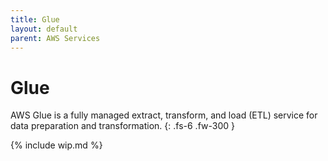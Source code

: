 ```yaml
---
title: Glue
layout: default
parent: AWS Services
---
```


# Glue

AWS Glue is a fully managed extract, transform, and load (ETL) service for data preparation and transformation.
{: .fs-6 .fw-300 }

{% include wip.md %}